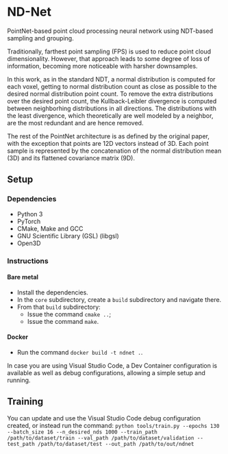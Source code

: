 # ND-Net
PointNet-based point cloud processing neural network using NDT-based sampling and grouping.

Traditionally, farthest point sampling (FPS) is used to reduce point cloud dimensionality. However, that approach leads to some degree of loss of information, becoming more noticeable with harsher downsamples.

In this work, as in the standard NDT, a normal distribution is computed for each voxel, getting to normal distribution count as close as possible to the desired normal distribution point count. To remove the extra distributions over the desired point count, the Kullback-Leibler divergence is computed between neighborhing distributions in all directions. The distributions with the least divergence, which theoretically are well modeled by a neighbor, are the most redundant and are hence removed.

The rest of the PointNet architecture is as defined by the original paper, with the exception that points are 12D vectors instead of 3D. Each point sample is represented by the concatenation of the normal distribution mean (3D) and its flattened covariance matrix (9D).

## Setup

### Dependencies
- Python 3
- PyTorch
- CMake, Make and GCC
- GNU Scientific Library (GSL) (libgsl)
- Open3D

### Instructions

#### Bare metal
- Install the dependencies.
- In the `core` subdirectory, create a `build` subdirectory and navigate there.
- From that `build` subdirectory:
    - Issue the command `cmake ..`;
    - Issue the command `make`.

#### Docker
- Run the command ```docker build -t ndnet .```.

In case you are using Visual Studio Code, a Dev Container configuration is available as well as debug configurations, allowing a simple setup and running.

## Training

You can update and use the Visual Studio Code debug configuration created, or instead run the command:
```python tools/train.py --epochs 130 --batch_size 16 --n_desired_nds 1000 --train_path /path/to/dataset/train --val_path /path/to/dataset/validation --test_path /path/to/dataset/test --out_path /path/to/out/ndnet```
